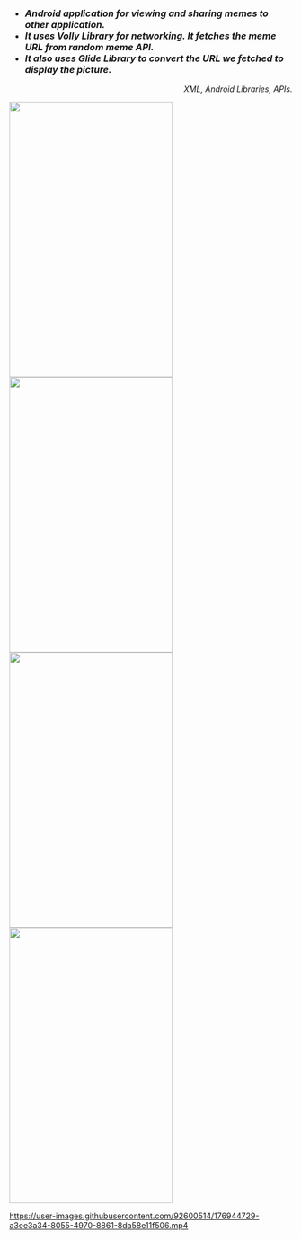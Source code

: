 <h3><b><I><ul>
            <li>Android application for viewing and sharing memes to other application.
            <li>It uses Volly Library for networking. It fetches the meme URL from random meme API.
            <li>It also uses Glide Library to convert the URL we fetched to display the picture.</ul>
           </b></p>
        </I></b></h3>
 <p style="text-align:right"><i>XML, Android Libraries, APIs.</i></p>

<a href="url"><img src="https://user-images.githubusercontent.com/92600514/176946126-a45c5b3f-2994-4519-ab93-769a6e8c031f.jpg"  height="490" width="290" ></a>
<a href="url"><img src="https://user-images.githubusercontent.com/92600514/176944604-49bee3e4-d778-4f8d-914b-2df5c735c85b.jpg"  height="490" width="290" ></a>
<a href="url"><img src="https://user-images.githubusercontent.com/92600514/176944639-8a4d0247-1d6e-4afe-8c27-54a3127a53a0.jpg"  height="490" width="290" ></a>
<a href="url"><img src="https://user-images.githubusercontent.com/92600514/176944653-007b8601-daa3-4159-83a5-d7ae71ee6cdc.jpg"  height="490" width="290" ></a>





https://user-images.githubusercontent.com/92600514/176944729-a3ee3a34-8055-4970-8861-8da58e11f506.mp4
